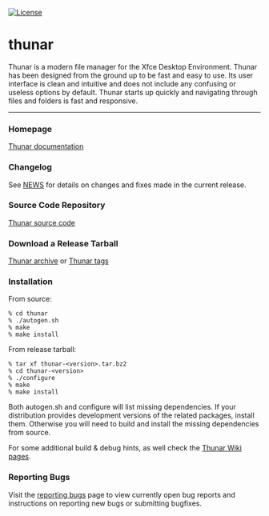 [![License](https://img.shields.io/badge/License-GPL%20v2-blue.svg)](https://gitlab.xfce.org/xfce/thunar/COPYING)

# thunar


Thunar is a modern file manager for the Xfce Desktop Environment. Thunar has been designed from the ground up to be fast and easy to use. Its user interface is clean and intuitive and does not include any confusing or useless options by default. Thunar starts up quickly and navigating through files and folders is fast and responsive.

----

### Homepage

[Thunar documentation](https://docs.xfce.org/xfce/thunar/start)

### Changelog

See [NEWS](https://gitlab.xfce.org/xfce/thunar/-/blob/master/NEWS) for details on changes and fixes made in the current release.

### Source Code Repository

[Thunar source code](https://gitlab.xfce.org/xfce/thunar)

### Download a Release Tarball

[Thunar archive](https://archive.xfce.org/src/xfce/thunar)
    or
[Thunar tags](https://gitlab.xfce.org/xfce/thunar/-/tags)

### Installation

From source: 

    % cd thunar
    % ./autogen.sh
    % make
    % make install

From release tarball:

    % tar xf thunar-<version>.tar.bz2
    % cd thunar-<version>
    % ./configure
    % make
    % make install

 Both autogen.sh and configure will list missing dependencies. 
 If your distribution provides development versions of the related packages, 
 install them. Otherwise you will need to build and install the missing dependencies from source.

For some additional build & debug hints, as well check the [Thunar Wiki pages](https://wiki.xfce.org/thunar/dev).

### Reporting Bugs

Visit the [reporting bugs](https://docs.xfce.org/xfce/thunar/bugs) page to view currently open bug reports and instructions on reporting new bugs or submitting bugfixes.


